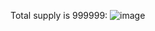 
Total supply is 999999:
![image](https://github.com/wuxuman/erc20/assets/6595148/f7b488c5-9995-499a-9868-cc1dbfa014ef)


